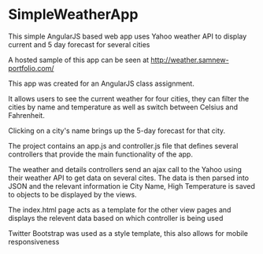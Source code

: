 # SimpleWeatherApp
This simple AngularJS based web app uses Yahoo weather API to display current and 5 day forecast for several cities

A hosted sample of this app can be seen at http://weather.samnew-portfolio.com/


This app was created for an AngularJS class assignment.

It allows users to see the current weather for four cities, they can filter the cities by name and temperature as well as switch between Celsius and Fahrenheit.

Clicking on a city's name brings up the 5-day forecast for that city.

The project contains an app.js and controller.js file that defines several controllers that provide the main functionality of the app.

The weather and details controllers send an ajax call to the Yahoo using their weather API to get data on several cites. The data is then parsed into JSON and the relevant information ie City Name, High Temperature is saved to objects to be displayed by the views.

The index.html page acts as a template for the other view pages and displays the relevent data based on which controller is being used

Twitter Bootstrap was used as a style template, this also allows for mobile responsiveness